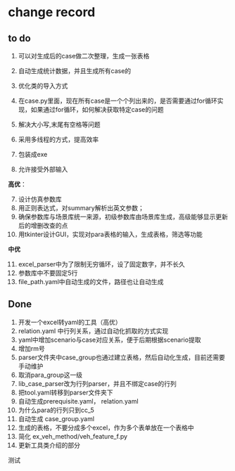 # change record

## to do

1. 可以对生成后的case做二次整理，生成一张表格

2. 自动生成统计数据，并且生成所有case的

3. 优化类的导入方式

4. 在case.py里面，现在所有case是一个个列出来的，是否需要通过for循环实现，如果通过for循环，如何解决获取特定case的问题

5. 解决大小写,末尾有空格等问题

6. 采用多线程的方式，提高效率

7. 包装成exe

8. 允许接受外部输入

  **高优**：

7. 设计仿真参数库
8. 用正则表达式，对summary解析出英文参数；
9. 确保参数库与场景库统一来源，初级参数库由场景库生成，高级能够显示更新后的增删改查的点
10. 用tkinter设计GUI，实现对para表格的输入，生成表格，筛选等功能

**中优**

11. excel_parser中为了限制无穷循环，设了固定数字，并不长久
12. 参数库中不要固定5行
13. file_path.yaml中自动生成的文件，路径也让自动生成



## Done


1. 开发一个excel转yaml的工具（高优）
2. relation.yaml 中行列关系，通过自动化抓取的方式实现
3. yaml中增加scenario与case对应关系，便于后期根据scenario提取
4. 增加rm号
5. parser文件夹中case_group也通过建立表格，然后自动化生成，目前还需要手动维护
6. 取消para_group这一级
7. lib_case_parser改为行列parser，并且不绑定case的行列
8. 把tool.yaml转移到parser文件夹下
9. 自动生成prerequisite.yaml， relation.yaml
10. 为什么para的行列只到cc_5
11. 自动生成 case_group.yaml
12. 生成的表格，不要分成多个excel，作为多个表单放在一个表格中
13. 简化 ex_veh_method/veh_feature_f.py
14. 更新工具类介绍的部分


测试